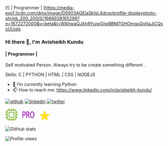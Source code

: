 [![  | Programmer | ]https://media-exp1.licdn.com/dms/image/D5603AQElaSkIsL4dcw/profile-displayphoto-shrink_200_200/0/1666938165299?e=1672272000&v=beta&t=WAhwaQJAh9YuiwGIwBBM7GHOmguQvtIaJiCQsoUUqIs
### Hi there 👋, I'm Avisheikh Kundu
####   | Programmer | 


Self motivated Person.
Always try to be create something different .

Skills: C | PYTHON | HTML | CSS | NODEJS

- 🌱 I’m currently learning Python 
- 📫 How to reach me: https://www.linkedin.com/in/avisheikh-kundu/ 


[<img src='https://cdn.jsdelivr.net/npm/simple-icons@3.0.1/icons/github.svg' alt='github' height='40'>](https://github.com/AvisheikhKundu)  [<img src='https://cdn.jsdelivr.net/npm/simple-icons@3.0.1/icons/linkedin.svg' alt='linkedin' height='40'>](https://www.linkedin.com/in/avisheikh-kundu/)  [<img src='https://cdn.jsdelivr.net/npm/simple-icons@3.0.1/icons/twitter.svg' alt='twitter' height='40'>](https://twitter.com/@avisheikh_)  

<a href='https://docs.github.com/en/developers'><img src='https://raw.githubusercontent.com/acervenky/animated-github-badges/master/assets/devbadge.gif' width='40' height='40'></a> <a href='https://github.com/pricing'><img src='https://raw.githubusercontent.com/acervenky/animated-github-badges/master/assets/pro.gif' width='40' height='40'></a> <a href='https://stars.github.com/'><img src='https://raw.githubusercontent.com/acervenky/animated-github-badges/master/assets/starbadge.gif' width='35' height='35'></a> 

![GitHub stats](https://github-readme-stats.vercel.app/api?username=AvisheikhKundu&show_icons=true)  

![Profile views](https://gpvc.arturio.dev/AvisheikhKundu)  
